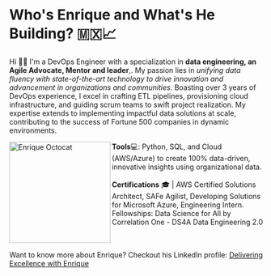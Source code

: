 # Who's Enrique and What's He Building? 🇲🇽📈

Hi 👋🏽 I'm a DevOps Engineer with a specialization in <strong> data engineering, an Agile Advocate, Mentor and leader</strong>,. My passion lies in <em>unifying data fluency with state-of-the-art technology to drive innovation and advancement in organizations and communities</em>. Boasting over 3 years of DevOps experience, I excel in crafting ETL pipelines, provisioning cloud infrastructure, and guiding scrum teams to swift project realization. My expertise extends to implementing impactful data solutions at scale, contributing to the success of Fortune 500 companies in dynamic environments.

<img src="https://github.com/EnriqueJDM/EnriqueJuarezDelMoral/blob/main/images/octocat-1702798152641.png" alt="Enrique Octocat" style="height: 200px; width:200px" align="left"/>
<strong>Tools</strong>💻: Python, SQL, and Cloud (AWS/Azure) to create 100% data-driven, innovative insights using organizational data.
<br><br>
<strong>Certifications</strong> 🎓 | AWS Certified Solutions Architect, SAFe Agilist, Developing Solutions for Microsoft Azure, Engineering Intern. Fellowships: Data Science for All by Correlation One - DS4A Data Engineering 2.0


<br><br>
Want to know more about Enrique? Checkout his LinkedIn profile: <a href="https://www.linkedin.com/in/hayimjuarez/">Delivering Excellence with Enrique</a>

